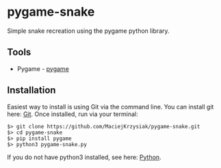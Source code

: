 # pygame-snake
Simple snake recreation using the pygame python library.

## Tools

* Pygame - [pygame](https://www.pygame.org/docs/)

## Installation

Easiest way to install is using Git via the command line. 
You can install git here: [Git](https://git-scm.com/book/en/v2/Getting-Started-Installing-Git).
Once installed, run via your terminal:

```
$> git clone https://github.com/MaciejKrzysiak/pygame-snake.git
$> cd pygame-snake
$> pip install pygame
$> python3 pygame-snake.py
```
If you do not have python3 installed, see here: [Python](https://realpython.com/installing-python/).
